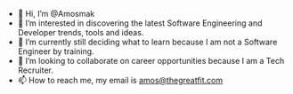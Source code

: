 - 👋 Hi, I’m @Amosmak
- 👀 I’m interested in discovering the latest Software Engineering and Developer trends, tools and ideas.
- 🌱 I’m currently still deciding what to learn because I am not a Software Engineer by training. 
- 💞️ I’m looking to collaborate on career opportunities because I am a Tech Recruiter.
- 📫 How to reach me, my email is amos@thegreatfit.com

<!---
Amosmak/Amosmak is a ✨ special ✨ repository because its `README.md` (this file) appears on your GitHub profile.
You can click the Preview link to take a look at your changes.
--->
